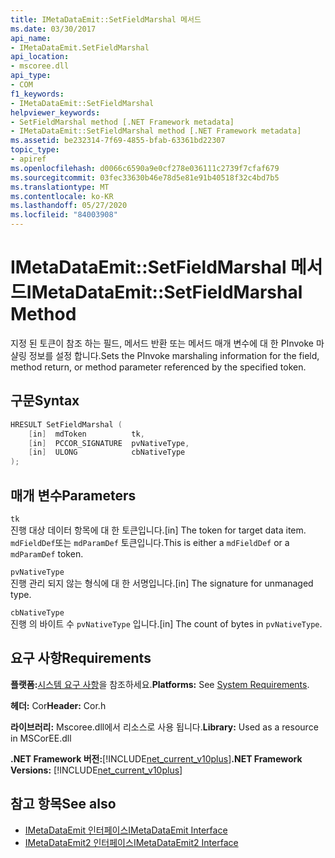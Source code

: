 ```yaml
---
title: IMetaDataEmit::SetFieldMarshal 메서드
ms.date: 03/30/2017
api_name:
- IMetaDataEmit.SetFieldMarshal
api_location:
- mscoree.dll
api_type:
- COM
f1_keywords:
- IMetaDataEmit::SetFieldMarshal
helpviewer_keywords:
- SetFieldMarshal method [.NET Framework metadata]
- IMetaDataEmit::SetFieldMarshal method [.NET Framework metadata]
ms.assetid: be232314-7f69-4855-bfab-63361bd22307
topic_type:
- apiref
ms.openlocfilehash: d0066c6590a9e0cf278e036111c2739f7cfaf679
ms.sourcegitcommit: 03fec33630b46e78d5e81e91b40518f32c4bd7b5
ms.translationtype: MT
ms.contentlocale: ko-KR
ms.lasthandoff: 05/27/2020
ms.locfileid: "84003908"
---
```

# <a name="imetadataemitsetfieldmarshal-method"></a><span data-ttu-id="1350e-102">IMetaDataEmit::SetFieldMarshal 메서드</span><span class="sxs-lookup"><span data-stu-id="1350e-102">IMetaDataEmit::SetFieldMarshal Method</span></span>
<span data-ttu-id="1350e-103">지정 된 토큰이 참조 하는 필드, 메서드 반환 또는 메서드 매개 변수에 대 한 PInvoke 마샬링 정보를 설정 합니다.</span><span class="sxs-lookup"><span data-stu-id="1350e-103">Sets the PInvoke marshaling information for the field, method return, or method parameter referenced by the specified token.</span></span>  
  
## <a name="syntax"></a><span data-ttu-id="1350e-104">구문</span><span class="sxs-lookup"><span data-stu-id="1350e-104">Syntax</span></span>  
  
```cpp  
HRESULT SetFieldMarshal (  
    [in]  mdToken          tk,
    [in]  PCCOR_SIGNATURE  pvNativeType,
    [in]  ULONG            cbNativeType
);  
```  
  
## <a name="parameters"></a><span data-ttu-id="1350e-105">매개 변수</span><span class="sxs-lookup"><span data-stu-id="1350e-105">Parameters</span></span>  
 `tk`  
 <span data-ttu-id="1350e-106">진행 대상 데이터 항목에 대 한 토큰입니다.</span><span class="sxs-lookup"><span data-stu-id="1350e-106">[in] The token for target data item.</span></span> <span data-ttu-id="1350e-107">`mdFieldDef`또는 `mdParamDef` 토큰입니다.</span><span class="sxs-lookup"><span data-stu-id="1350e-107">This is either a `mdFieldDef` or a `mdParamDef` token.</span></span>  
  
 `pvNativeType`  
 <span data-ttu-id="1350e-108">진행 관리 되지 않는 형식에 대 한 서명입니다.</span><span class="sxs-lookup"><span data-stu-id="1350e-108">[in] The signature for unmanaged type.</span></span>  
  
 `cbNativeType`  
 <span data-ttu-id="1350e-109">진행 의 바이트 수 `pvNativeType` 입니다.</span><span class="sxs-lookup"><span data-stu-id="1350e-109">[in] The count of bytes in `pvNativeType`.</span></span>  
  
## <a name="requirements"></a><span data-ttu-id="1350e-110">요구 사항</span><span class="sxs-lookup"><span data-stu-id="1350e-110">Requirements</span></span>  
 <span data-ttu-id="1350e-111">**플랫폼:**[시스템 요구 사항](../../get-started/system-requirements.md)을 참조하세요.</span><span class="sxs-lookup"><span data-stu-id="1350e-111">**Platforms:** See [System Requirements](../../get-started/system-requirements.md).</span></span>  
  
 <span data-ttu-id="1350e-112">**헤더:** Cor</span><span class="sxs-lookup"><span data-stu-id="1350e-112">**Header:** Cor.h</span></span>  
  
 <span data-ttu-id="1350e-113">**라이브러리:** Mscoree.dll에서 리소스로 사용 됩니다.</span><span class="sxs-lookup"><span data-stu-id="1350e-113">**Library:** Used as a resource in MSCorEE.dll</span></span>  
  
 <span data-ttu-id="1350e-114">**.NET Framework 버전:**[!INCLUDE[net_current_v10plus](../../../../includes/net-current-v10plus-md.md)]</span><span class="sxs-lookup"><span data-stu-id="1350e-114">**.NET Framework Versions:** [!INCLUDE[net_current_v10plus](../../../../includes/net-current-v10plus-md.md)]</span></span>  
  
## <a name="see-also"></a><span data-ttu-id="1350e-115">참고 항목</span><span class="sxs-lookup"><span data-stu-id="1350e-115">See also</span></span>

- [<span data-ttu-id="1350e-116">IMetaDataEmit 인터페이스</span><span class="sxs-lookup"><span data-stu-id="1350e-116">IMetaDataEmit Interface</span></span>](imetadataemit-interface.md)
- [<span data-ttu-id="1350e-117">IMetaDataEmit2 인터페이스</span><span class="sxs-lookup"><span data-stu-id="1350e-117">IMetaDataEmit2 Interface</span></span>](imetadataemit2-interface.md)
